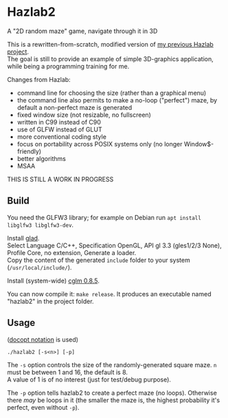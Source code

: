 # Hazlab2
A "2D random maze" game, navigate through it in 3D

This is a rewritten-from-scratch, modified version of [my previous Hazlab project](https://github.com/zareldyn/hazlab).  
The goal is still to provide an example of simple 3D-graphics application, while being a programming training for me.

Changes from Hazlab:
- command line for choosing the size (rather than a graphical menu)
- the command line also permits to make a no-loop ("perfect") maze, by default a non-perfect maze is generated
- fixed window size (not resizable, no fullscreen)
- written in C99 instead of C90
- use of GLFW instead of GLUT
- more conventional coding style
- focus on portability across POSIX systems only (no longer Window$-friendly)
- better algorithms
- MSAA

THIS IS STILL A WORK IN PROGRESS

## Build

You need the GLFW3 library; for example on Debian run `apt install libglfw3 libglfw3-dev`.

Install [glad](https://glad.dav1d.de/).  
Select Language C/C++, Specification OpenGL, API gl 3.3 (gles1/2/3 None), Profile Core, no extension, Generate a loader.  
Copy the content of the generated `include` folder to your system (`/usr/local/include/`).

Install (system-wide) [cglm 0.8.5](https://github.com/recp/cglm/tree/v0.8.5#-build).

You can now compile it: `make release`. It produces an executable named "hazlab2" in the project folder.

## Usage
([docopt notation](http://docopt.org/) is used)

`./hazlab2 [-s<n>] [-p]`

The `-s` option controls the size of the randomly-generated square maze. `n` must be between 1 and 16, the default is 8.  
A value of 1 is of no interest (just for test/debug purpose).

The `-p` option tells hazlab2 to create a perfect maze (no loops). Otherwise there *may* be loops in it (the smaller the maze is, the highest probability it's perfect, even without `-p`).
